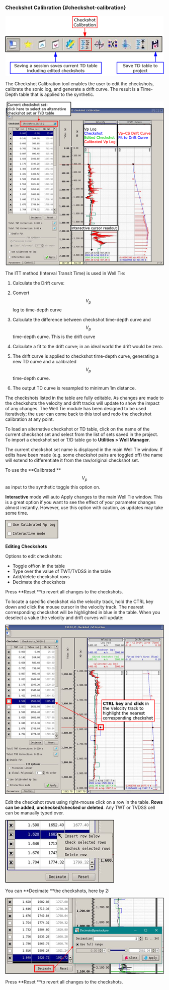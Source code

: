 ### Checkshot Calibration {#checkshot-calibration}

![](/assets/212_Interpretation.png)

The Checkshot Calibration tool enables the user to edit the checkshots, calibrate the sonic log, and generate a drift curve. The result is a Time-Depth table that is applied to the synthetic.

![](/assets/213_Interpretation.png)

The ITT method \(Interval Transit Time\) is used in Well Tie:

1. Calculate the Drift curve:

2. Convert $$V_p$$ log to time-depth curve

3. Calculate the difference between checkshot time-depth curve and $$V_p$$ time-depth curve. This is the drift curve

4. Calculate a fit to the drift curve; in an ideal world the drift would be zero.

5. The drift curve is applied to checkshot time-depth curve, generating a new TD curve and a calibrated $$V_p$$ time-depth curve.

6. The output TD curve is resampled to minimum 1m distance.

The checkshots listed in the table are fully editable. As changes are made to the checkshots the velocity and drift tracks will update to show the impact of any changes. The Well Tie module has been designed to be used iteratively; the user can come back to this tool and redo the checkshot calibration at any point.

To load an alternative checkshot or TD table, click on the name of the current checkshot set and select from the list of sets saved in the project. To import a checkshot set or T/D table go to **Utilities &gt; Well Manager**.

The current checkshot set name is displayed in the main Well Tie window. If edits have been made \(e.g. some checkshot pairs are toggled off\) the name will extend to differentiate it from the raw/original checkshot set.

To use the **Calibrated **$$V_p$$ as input to the synthetic toggle this option on.

**Interactive** mode will auto Apply changes to the main Well Tie window. This is a great option if you want to see the effect of your parameter changes almost instantly. However, use this option with caution, as updates may take some time.

![](/assets/214_Interpretation.png)

**Editing Checkshots**

Options to edit checkshots:

* Toggle off/on in the table
* Type over the value of TWT/TVDSS in the table
* Add/delete checkshot rows
* Decimate the checkshots

Press **Reset **to revert all changes to the checkshots.

To locate a specific checkshot via the velocity track, hold the CTRL key down and click the mouse cursor in the velocity track. The nearest corresponding checkshot will be highlighted in blue in the table. When you deselect a value the velocity and drift curves will update:

![](/assets/215_Interpretation.png)

Edit the checkshot rows using right-mouse click on a row in the table. **Rows can be added, unchecked/checked or deleted**. Any TWT or TVDSS cell can be manually typed over.

![](/assets/216_Interpretation.png)

You can **Decimate **the checkshots, here by 2:



![](/assets/217_Interpretation.png)

Press **Reset **to revert all changes to the checkshots.